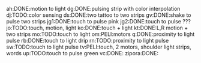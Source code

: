 ah:DONE:motion to light
dg:DONE:pulsing strip with color interpolation
dj:TODO:color sensing
ds:DONE:two tattoo to two strips
gv:DONE:shake to pulse two strips
jg1:DONE:touch to pulse pink
jg2:DONE:touch to pulse ???
jo:TODO:touch, motion, light
ko:DONE:touch + light
kt:DONE:L,R motion + two strips
mo:TODO:touch to light
om:PELI:motors
q:DONE:proximity to light pulse
rb:DONE:touch to light drip
rn:TODO:proximity to light pulse
sw:TODO:touch to light pulse
tv:PELI:touch, 2 motors, shoulder light strips, words
up:TODO:touch to pulse green
vc:DONE:
zipora:DONE:
